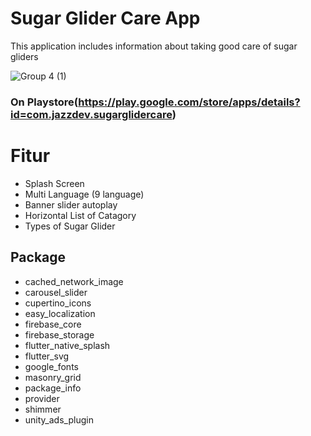 # Sugar Glider Care App
This application includes information about taking good care of sugar gliders

![Group 4 (1)](https://user-images.githubusercontent.com/113785858/193728247-d7ca1f2f-fc72-43ad-9038-ca70acb9f9d3.jpg)

### On Playstore(https://play.google.com/store/apps/details?id=com.jazzdev.sugarglidercare)

# Fitur
- Splash Screen
- Multi Language (9 language)
- Banner slider autoplay
- Horizontal List of Catagory
- Types of Sugar Glider

## Package
  - cached_network_image
  - carousel_slider
  - cupertino_icons
  - easy_localization
  - firebase_core
  - firebase_storage
  - flutter_native_splash
  - flutter_svg
  - google_fonts
  - masonry_grid
  - package_info
  - provider
  - shimmer
  - unity_ads_plugin
